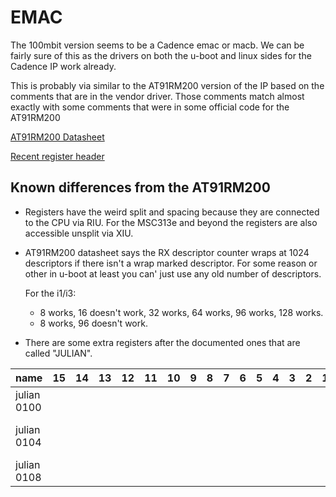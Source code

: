# EMAC

The 100mbit version seems to be a Cadence emac or macb.
We can be fairly sure of this as the drivers on both the u-boot
and linux sides for the Cadence IP work already.

This is probably via similar to the AT91RM200 version of the IP
based on the comments that are in the vendor driver. Those comments
match almost exactly with some comments that were in some official
code for the AT91RM200

[AT91RM200 Datasheet](http://ww1.microchip.com/downloads/en/DeviceDoc/Atmel-1768-32-bit-ARM920T-Embedded-Microprocessor-AT91RM9200_Datasheet.pdf)

[Recent register header](https://github.com/m-zjj/myzr-gateway-info/blob/master/kernel/drivers/sstar/emac/hal/infinity3/mhal_emac.h)

## Known differences from the AT91RM200

- Registers have the weird split and spacing because they
  are connected to the CPU via RIU. For the MSC313e and beyond the
  registers are also accessible unsplit via XIU.

- AT91RM200 datasheet says the RX descriptor counter wraps at 1024
  descriptors if there isn't a wrap marked descriptor. For some reason
  or other in u-boot at least you can' just use any old number of descriptors.
  
  For the i1/i3:
  - 8 works, 16 doesn't work, 32 works, 64 works, 96 works, 128 works.
  - 8 works, 96 doesn't work.

- There are some extra registers after the documented ones that are called "JULIAN".

| name        | 15 | 14 | 13 | 12 | 11 | 10 | 9 | 8 | 7 | 6 | 5 | 4 | 3 | 2 | 1 | 0                          | notes            |
|-------------|----|----|----|----|----|----|---|---|---|---|---|---|---|---|---|----------------------------|------------------|
| julian 0100 |    |    |    |    |    |    |   |   |   |   |   |   |   |   |   |                            | select mii/rmii? |
| julian 0104 |    |    |    |    |    |    |   |   |   |   |   |   |   |   |   | software descriptor enable |                  |
| julian 0108 |    |    |    |    |    |    |   |   |   |   |   |   |   |   |   |                            |                  |
